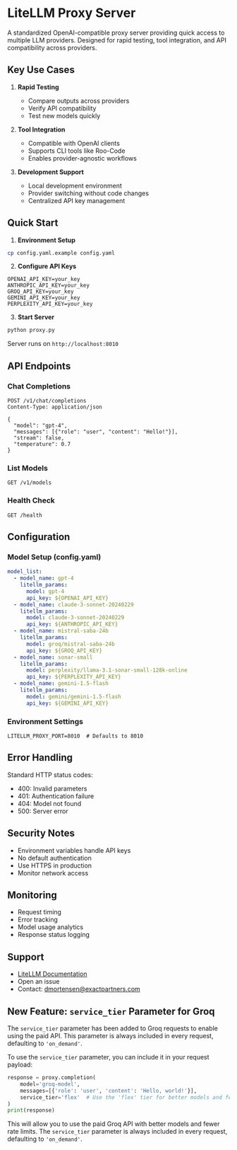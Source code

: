 # LiteLLM Proxy Server

A standardized OpenAI-compatible proxy server providing quick access to multiple LLM providers. Designed for rapid testing, tool integration, and API compatibility across providers.

## Key Use Cases

1. **Rapid Testing**
   - Compare outputs across providers
   - Verify API compatibility
   - Test new models quickly

2. **Tool Integration**
   - Compatible with OpenAI clients
   - Supports CLI tools like Roo-Code
   - Enables provider-agnostic workflows

3. **Development Support**
   - Local development environment
   - Provider switching without code changes
   - Centralized API key management

## Quick Start

1. **Environment Setup**
```bash
cp config.yaml.example config.yaml
```

2. **Configure API Keys**
```env
OPENAI_API_KEY=your_key
ANTHROPIC_API_KEY=your_key
GROQ_API_KEY=your_key
GEMINI_API_KEY=your_key
PERPLEXITY_API_KEY=your_key
```

3. **Start Server**
```bash
python proxy.py
```
Server runs on `http://localhost:8010`

## API Endpoints

### Chat Completions
```http
POST /v1/chat/completions
Content-Type: application/json

{
  "model": "gpt-4",
  "messages": [{"role": "user", "content": "Hello!"}],
  "stream": false,
  "temperature": 0.7
}
```

### List Models
```http
GET /v1/models
```

### Health Check
```http
GET /health
```

## Configuration

### Model Setup (config.yaml)
```yaml
model_list:
  - model_name: gpt-4
    litellm_params:
      model: gpt-4
      api_key: ${OPENAI_API_KEY}
  - model_name: claude-3-sonnet-20240229
    litellm_params:
      model: claude-3-sonnet-20240229
      api_key: ${ANTHROPIC_API_KEY}
  - model_name: mistral-saba-24b
    litellm_params:
      model: groq/mistral-saba-24b
      api_key: ${GROQ_API_KEY}
  - model_name: sonar-small
    litellm_params:
      model: perplexity/llama-3.1-sonar-small-128k-online
      api_key: ${PERPLEXITY_API_KEY}
  - model_name: gemini-1.5-flash
    litellm_params:
      model: gemini/gemini-1.5-flash
      api_key: ${GEMINI_API_KEY}
```

### Environment Settings
```env
LITELLM_PROXY_PORT=8010  # Defaults to 8010
```

## Error Handling

Standard HTTP status codes:
- 400: Invalid parameters
- 401: Authentication failure
- 404: Model not found
- 500: Server error

## Security Notes

- Environment variables handle API keys
- No default authentication
- Use HTTPS in production
- Monitor network access

## Monitoring

- Request timing
- Error tracking
- Model usage analytics
- Response status logging

## Support

- [LiteLLM Documentation](https://docs.litellm.ai/)
- Open an issue
- Contact: dmortensen@exactpartners.com

## New Feature: `service_tier` Parameter for Groq

The `service_tier` parameter has been added to Groq requests to enable using the paid API. This parameter is always included in every request, defaulting to `'on_demand'`.

To use the `service_tier` parameter, you can include it in your request payload:

```python
response = proxy.completion(
    model='groq-model',
    messages=[{'role': 'user', 'content': 'Hello, world!'}],
    service_tier='flex'  # Use the 'flex' tier for better models and fewer rate limits
)
print(response)
```

This will allow you to use the paid Groq API with better models and fewer rate limits. The `service_tier` parameter is always included in every request, defaulting to `'on_demand'`.